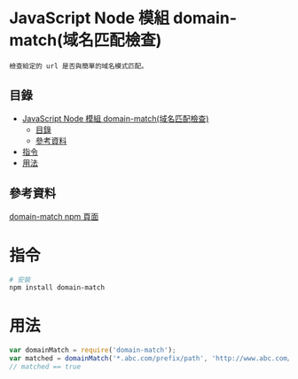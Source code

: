# JavaScript Node 模組 domain-match(域名匹配檢查)

```
檢查給定的 url 是否與簡單的域名模式匹配。
```

## 目錄

- [JavaScript Node 模組 domain-match(域名匹配檢查)](#javascript-node-模組-domain-match域名匹配檢查)
	- [目錄](#目錄)
	- [參考資料](#參考資料)
- [指令](#指令)
- [用法](#用法)

## 參考資料

[domain-match npm 頁面](https://www.npmjs.com/package/domain-match/v/1.0.0)

# 指令

```bash
# 安裝
npm install domain-match
```

# 用法

```JavaScript
var domainMatch = require('domain-match');
var matched = domainMatch('*.abc.com/prefix/path', 'http://www.abc.com/prefix/path/filename.ext');
// matched == true
```